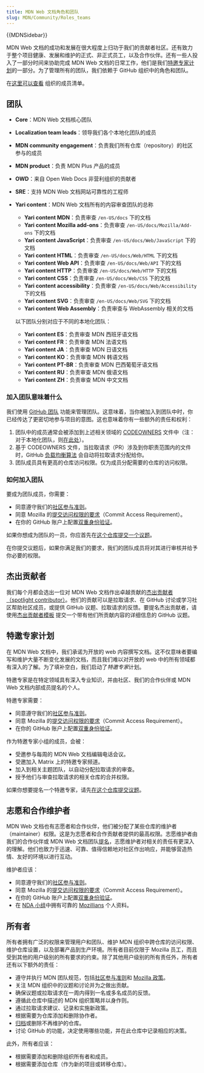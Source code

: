 ```yaml
---
title: MDN Web 文档角色和团队
slug: MDN/Community/Roles_teams
---
```


{{MDNSidebar}}

MDN Web 文档的成功和发展在很大程度上归功于我们的贡献者社区。还有致力于整个项目健康、发展和维护的正式、非正式员工，以及合作伙伴。还有一些人投入了一部分时间来协助完成 MDN Web 文档的日常工作，他们是我们[特邀专家计划](#特邀专家计划)的一部分。为了管理所有的团队，我们依赖于 GitHub 组织中的角色和团队。

在[这里可以查看](https://github.com/orgs/mdn/people) 组织的成员清单。

## 团队

- **Core**：MDN Web 文档核心团队
- **Localization team leads**：领导我们各个本地化团队的成员
- **MDN community engagement**：负责我们所有仓库（repository）的社区参与的成员
- **MDN product**：负责 MDN Plus 产品的成员
- **OWD**：来自 Open Web Docs 非营利组织的贡献者
- **SRE**：支持 MDN Web 文档网站可靠性的工程师
- **Yari content**：MDN Web 文档所有的内容审查团队的总称

  - **Yari content MDN**：负责审查 `/en-US/docs` 下的文档
  - **Yari content Mozilla add-ons**：负责审查 `/en-US/docs/Mozilla/Add-ons` 下的文档
  - **Yari content JavaScript**：负责审查 `/en-US/docs/Web/JavaScript` 下的文档
  - **Yari content HTML**：负责审查 `/en-US/docs/Web/HTML` 下的文档
  - **Yari content Web API**：负责审查 `/en-US/docs/Web/API` 下的文档
  - **Yari content HTTP**：负责审查 `/en-US/docs/Web/HTTP` 下的文档
  - **Yari content CSS**：负责审查 `/en-US/docs/Web/CSS` 下的文档
  - **Yari content accessibility**：负责审查 `/en-US/docs/Web/Accessibility` 下的文档
  - **Yari content SVG**：负责审查 `/en-US/docs/Web/SVG` 下的文档
  - **Yari content Web Assembly**：负责审查与 WebAssembly 相关的文档

  以下团队分别对应于不同的本地化团队：

  - **Yari content ES**：负责审查 MDN 西班牙语文档
  - **Yari content FR**：负责审查 MDN 法语文档
  - **Yari content JA**：负责审查 MDN 日语文档
  - **Yari content KO**：负责审查 MDN 韩语文档
  - **Yari content PT-BR**：负责审查 MDN 巴西葡萄牙语文档
  - **Yari content RU**：负责审查 MDN 俄语文档
  - **Yari content ZH**：负责审查 MDN 中文文档

### 加入团队意味着什么

我们使用 [GitHub 团队](https://docs.github.com/zh/organizations/organizing-members-into-teams/about-teams) 功能来管理团队。这意味着，当你被加入到团队中时，你已经传达了更密切地参与项目的意图。这也意味着你有一些额外的责任和权利：

1. 团队中的成员通常会被添加到上述相关领域的 [CODEOWNERS](https://github.com/mdn/content/blob/main/.github/CODEOWNERS) 文件中（注：对于本地化团队，则[在此处](https://github.com/mdn/translated-content/blob/main/.github/CODEOWNERS)）。
2. 基于 CODEOWNERS 文件，当拉取请求（PR）涉及到你职责范围内的文件时，GitHub [负载均衡算法](https://docs.github.com/zh/organizations/organizing-members-into-teams/managing-code-review-settings-for-your-team#routing-algorithms) 会自动将拉取请求分配给你。
3. 团队成员具有更高的仓库访问权限。仅为成员分配需要的仓库的访问权限。

### 如何加入团队

要成为团队成员，你需要：

- 同意遵守我们的[社区参与准则](https://www.mozilla.org/zh-CN/about/governance/policies/participation/)。
- 同意 Mozilla 的[提交访问权限的要求](https://www.mozilla.org/zh-CN/about/governance/policies/commit/requirements/)（Commit Access Requirement）。
- 在你的 GitHub 账户上配置[双重身份验证](https://docs.github.com/zh/authentication/securing-your-account-with-two-factor-authentication-2fa/configuring-two-factor-authentication)。

如果你想成为团队的一员，你应首先在[这个仓库提交一个议题](https://github.com/mdn/mdn/issues/new/choose)。

在你提交议题后，如果你满足我们的要求，我们的团队成员将对其进行审核并给予你必要的权限。

## 杰出贡献者

我们每个月都会选出一位对 MDN Web 文档作出卓越贡献的[杰出贡献者（spotlight contributor）](https://github.com/mdn/mdn-contributor-spotlight)。他们的贡献可以是拉取请求、在 GitHub 讨论或学习社区帮助社区成员，或提供 GitHub 议题、拉取请求的反馈。要提名杰出贡献者，请使用[杰出贡献者模板](https://github.com/mdn/mdn/issues/new/choose) 提交一个带有他们所贡献内容的详细信息的 GitHub 议题。

## 特邀专家计划

在 MDN Web 文档中，我们承诺为开放的 web 内容撰写文档。这不仅意味者要编写和维护大量不断变化发展的文档，而且我们难以对开放的 web 中的所有领域都有深入的了解。为了填补空白，我们启动了*特邀专家*计划。

特邀专家是在特定领域具有深入专业知识，并由社区、我们的合作伙伴或 MDN Web 文档内部成员提名的个人。

特邀专家需要：

- 同意遵守我们的[社区参与准则](https://www.mozilla.org/zh-CN/about/governance/policies/participation/)。
- 同意 Mozilla 的[提交访问权限的要求](https://www.mozilla.org/zh-CN/about/governance/policies/commit/requirements/)（Commit Access Requirement）。
- 在你的 GitHub 账户上配置[双重身份验证](https://docs.github.com/zh/authentication/securing-your-account-with-two-factor-authentication-2fa/configuring-two-factor-authentication)。

作为特邀专家小组的成员，会被：

- 受邀参与每周的 MDN Web 文档编辑电话会议。
- 受邀加入 Matrix 上的特邀专家频道。
- 加入到相关主题团队，以自动分配拉取请求的审查。
- 授予他们与审查拉取请求的相关仓库的合并权限。

如果你想要提名一个特邀专家，请先[在这个仓库提交议题](https://github.com/mdn/mdn/issues/new/choose)。

## 志愿和合作维护者

MDN Web 文档也有志愿者和合作伙伴，他们被分配了某些仓库的维护者（maintainer）权限。这是为志愿者和合作贡献者提供的最高权限。志愿维护者由我们的合作伙伴或 MDN Web 文档团队[提名](https://github.com/mdn/mdn/issues/new/choose)，志愿维护者对相关的责任有更深入的理解。他们也致力于迅速、可靠、值得信赖地对社区作出响应，并能够营造热情、友好的环境以进行互动。

维护者应该：

- 同意遵守我们的[社区参与准则](https://www.mozilla.org/zh-CN/about/governance/policies/participation/)。
- 同意 Mozilla 的[提交访问权限的要求](https://www.mozilla.org/zh-CN/about/governance/policies/commit/requirements/)（Commit Access Requirement）。
- 在你的 GitHub 账户上配置[双重身份验证](https://docs.github.com/zh/authentication/securing-your-account-with-two-factor-authentication-2fa/configuring-two-factor-authentication)。
- 在 [NDA 小组](https://people.mozilla.org/a/nda/)中拥有可靠的 [Mozillians](https://people.mozilla.org/) 个人资料。

## 所有者

所有者拥有广泛的权限来管理用户和团队、维护 MDN 组织中跨仓库的访问权限、维护仓库设置，以及部署产品到生产环境。所有者目前仅限于 Mozilla 员工，而且受到其他的用户级别的所有要求的约束。除了其他用户级别的所有责任外，所有者还有以下额外的责任：

- 遵守并执行 MDN 团队规范，包括[社区参与准则](https://www.mozilla.org/zh-CN/about/governance/policies/participation/)和 [Mozilla 政策](https://www.mozilla.org/zh-CN/about/governance/policies/)。
- 关注 MDN 组织中的议题和讨论并为之做出贡献。
- 确保议题或拉取请求在一周内得到一名或多名成员的反馈。
- 遵循此仓库中描述的 MDN 组织策略并以身作则。
- 通过拉取请求建议、记录和实施新政策。
- 根据需要为仓库添加和删除协作者。
- [归档](https://help.github.com/articles/about-archiving-repositories/)或删除不再维护的仓库。
- 讨论 GitHub 的功能，决定使用哪些功能，并在此仓库中记录相应的决策。

此外，所有者应该：

- 根据需要添加和删除组织所有者和成员。
- 根据需要添加仓库（作为新的项目或转移仓库）。
